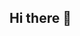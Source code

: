 ## Hi there 👋

<!--
**GilbertGunawanBC/GilbertGunawanBC** is a ✨ _special_ ✨ repository because its `README.md` (this file) appears on your GitHub profile.

Here are some ideas to get you started:

- 🔭 I’m currently working on website and game projects  
- 🌱 I’m learning Python, HTML, CSS, and JavaScript  
- 👯 I’m open to collaborating on web or game development projects  
- 🤔 I’m looking for feedback on building responsive and interactive UIs  
- 💬 Ask me about web development or game logic  
- 📫 Reach me at: +62 0852 9181 6559  
- 😄 Pronouns: he/him  
- ⚡ Fun fact: I enjoy coding while listening to music  
-->
